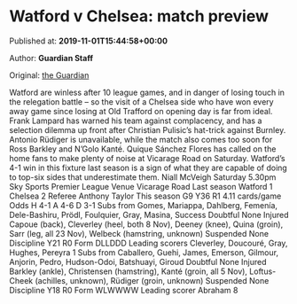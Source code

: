 
# Watford v Chelsea: match preview

Published at: **2019-11-01T15:44:58+00:00**

Author: **Guardian Staff**

Original: [the Guardian](https://www.theguardian.com/football/2019/nov/01/watford-chelsea-match-preview-premier-league)

Watford are winless after 10 league games, and in danger of losing touch in the relegation battle – so the visit of a Chelsea side who have won every away game since losing at Old Trafford on opening day is far from ideal. Frank Lampard has warned his team against complacency, and has a selection dilemma up front after Christian Pulisic’s hat-trick against Burnley. Antonio Rüdiger is unavailable, while the match also comes too soon for Ross Barkley and N’Golo Kanté. Quique Sánchez Flores has called on the home fans to make plenty of noise at Vicarage Road on Saturday. Watford’s 4-1 win in this fixture last season is a sign of what they are capable of doing to top-six sides that underestimate them. Niall McVeigh
Saturday 5.30pm Sky Sports Premier League
Venue Vicarage Road
Last season Watford 1 Chelsea 2
Referee Anthony Taylor
This season G9 Y36 R1 4.11 cards/game
Odds H 4-1 A 4-6 D 3-1
Subs from Gomes, Mariappa, Dahlberg, Femenía, Dele-Bashiru, Prödl, Foulquier, Gray, Masina, Success
Doubtful None
Injured Capoue (back), Cleverley (heel, both 8 Nov), Deeney (knee), Quina (groin), Sarr (leg, all 23 Nov), Welbeck (hamstring, unknown)
Suspended None
Discipline Y21 R0
Form DLLDDD
Leading scorers Cleverley, Doucouré, Gray, Hughes, Pereyra 1
Subs from Caballero, Guehi, James, Emerson, Gilmour, Anjorin, Pedro, Hudson-Odoi, Batshuayi, Giroud
Doubtful None
Injured Barkley (ankle), Christensen (hamstring), Kanté (groin, all 5 Nov), Loftus-Cheek (achilles, unknown), Rüdiger (groin, unknown)
Suspended None
Discipline Y18 R0
Form WLWWWW
Leading scorer Abraham 8
